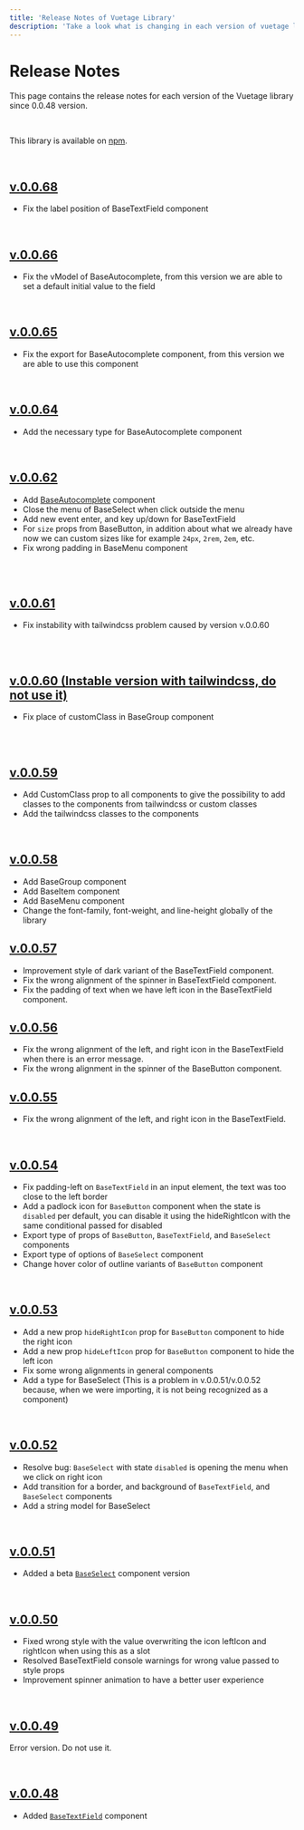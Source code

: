 ```yaml
---
title: 'Release Notes of Vuetage Library'
description: 'Take a look what is changing in each version of vuetage library.'
---
```


# Release Notes

This page contains the release notes for each version of the Vuetage library since 0.0.48 version.

<br>

This library is available on [npm](https://www.npmjs.com/package/vuetage).

<br>

<h2>
    <a href="https://www.npmjs.com/package/vuetage/v/0.0.68" target="_blank" rel="noopener noreferrer">
        v.0.0.68
    </a>
</h2>

- Fix the label position of BaseTextField component

<br>

<h2>
    <a href="https://www.npmjs.com/package/vuetage/v/0.0.66" target="_blank" rel="noopener noreferrer">
        v.0.0.66
    </a>
</h2>

- Fix the vModel of BaseAutocomplete, from this version we are able to set a default initial value to the field

<br>

<h2>
    <a href="https://www.npmjs.com/package/vuetage/v/0.0.65" target="_blank" rel="noopener noreferrer">
        v.0.0.65
    </a>
</h2>

- Fix the export for BaseAutocomplete component, from this version we are able to use this component

<br>

<h2>
    <a href="https://www.npmjs.com/package/vuetage/v/0.0.64" target="_blank" rel="noopener noreferrer">
        v.0.0.64
    </a>
</h2>

- Add the necessary type for BaseAutocomplete component

<br>

<h2>
    <a href="https://www.npmjs.com/package/vuetage/v/0.0.62" target="_blank" rel="noopener noreferrer">
        v.0.0.62
    </a>
</h2>

- Add [BaseAutocomplete](https://vuetage.vertocode.com/docs/components/base-autocomplete) component
- Close the menu of BaseSelect when click outside the menu
- Add new event enter, and key up/down for BaseTextField
- For `size` props from BaseButton, in addition about what we already have now we can custom sizes like for example `24px`, `2rem`, `2em`, etc.
- Fix wrong padding in BaseMenu component

<br>

<br>

<h2>
    <a href="https://www.npmjs.com/package/vuetage/v/0.0.61" target="_blank" rel="noopener noreferrer">
        v.0.0.61
    </a>
</h2>

- Fix instability with tailwindcss problem caused by version v.0.0.60

<br>

<br>

<h2>
    <a href="https://www.npmjs.com/package/vuetage/v/0.0.60" target="_blank" rel="noopener noreferrer">
        v.0.0.60 (Instable version with tailwindcss, do not use it)
    </a>
</h2>

- Fix place of customClass in BaseGroup component

<br>

<br>

<h2>
    <a href="https://www.npmjs.com/package/vuetage/v/0.0.59" target="_blank" rel="noopener noreferrer">
        v.0.0.59
    </a>
</h2>

- Add CustomClass prop to all components to give the possibility to add classes to the components from tailwindcss or custom classes
- Add the tailwindcss classes to the components

<br>

<h2>
    <a href="https://www.npmjs.com/package/vuetage/v/0.0.58" target="_blank" rel="noopener noreferrer">
        v.0.0.58
    </a>
</h2>

- Add BaseGroup component
- Add BaseItem component
- Add BaseMenu component
- Change the font-family, font-weight, and line-height globally of the library

<h2>
    <a href="https://www.npmjs.com/package/vuetage/v/0.0.57" target="_blank" rel="noopener noreferrer">
        v.0.0.57
    </a>
</h2>

- Improvement style of dark variant of the BaseTextField component.
- Fix the wrong alignment of the spinner in BaseTextField component.
- Fix the padding of text when we have left icon in the BaseTextField component.

<h2>
    <a href="https://www.npmjs.com/package/vuetage/v/0.0.56" target="_blank" rel="noopener noreferrer">
        v.0.0.56
    </a>
</h2>

- Fix the wrong alignment of the left, and right icon in the BaseTextField when there is an error message.
- Fix the wrong alignment in the spinner of the BaseButton component.

<h2>
    <a href="https://www.npmjs.com/package/vuetage/v/0.0.55" target="_blank" rel="noopener noreferrer">
        v.0.0.55
    </a>
</h2>

- Fix the wrong alignment of the left, and right icon in the BaseTextField.

<br>

<h2>
    <a href="https://www.npmjs.com/package/vuetage/v/0.0.54" target="_blank" rel="noopener noreferrer">
        v.0.0.54
    </a>
</h2>

- Fix padding-left on `BaseTextField` in an input element, the text was too close to the left border
- Add a padlock icon for `BaseButton` component when the state is `disabled` per default, you can disable it using the hideRightIcon with the same conditional passed for disabled
- Export type of props of `BaseButton`, `BaseTextField`, and `BaseSelect` components
- Export type of options of `BaseSelect` component
- Change hover color of outline variants of `BaseButton` component

<br>

<h2>
    <a href="https://www.npmjs.com/package/vuetage/v/0.0.53" target="_blank" rel="noopener noreferrer">
        v.0.0.53
    </a>
</h2>

- Add a new prop `hideRightIcon` prop for `BaseButton` component to hide the right icon
- Add a new prop `hideLeftIcon` prop for `BaseButton` component to hide the left icon
- Fix some wrong alignments in general components
- Add a type for BaseSelect (This is a problem in v.0.0.51/v.0.0.52 because, when we were importing, it is not being recognized as a component)

<br>

<h2>
    <a href="https://www.npmjs.com/package/vuetage/v/0.0.52" target="_blank" rel="noopener noreferrer">
        v.0.0.52
    </a>
</h2>

- Resolve bug: `BaseSelect` with state `disabled` is opening the menu when we click on right icon
- Add transition for a border, and background of `BaseTextField`, and `BaseSelect` components
- Add a string model for BaseSelect

<br>

<h2>
    <a href="https://www.npmjs.com/package/vuetage/v/0.0.51" target="_blank" rel="noopener noreferrer">
        v.0.0.51
    </a>
</h2>

- Added a beta [`BaseSelect`](https://vuetage.vertocode.com/docs/components/base-select) component version

<br>

<h2>
    <a href="https://www.npmjs.com/package/vuetage/v/0.0.50" target="_blank" rel="noopener noreferrer">
        v.0.0.50
    </a>
</h2>

- Fixed wrong style with the value overwriting the icon leftIcon and rightIcon when using this as a slot
- Resolved BaseTextField console warnings for wrong value passed to style props
- Improvement spinner animation to have a better user experience

<br>

<h2>
    <a href="https://www.npmjs.com/package/vuetage/v/0.0.49" target="_blank" rel="noopener noreferrer">
        v.0.0.49
    </a>
</h2>

Error version. Do not use it.

<br>

<h2>
    <a href="https://www.npmjs.com/package/vuetage/v/0.0.48" target="_blank" rel="noopener noreferrer">
        v.0.0.48
    </a>
</h2>

- Added [`BaseTextField`](https://vuetage.vertocode.com/docs/components/base-text-field) component

<br>

